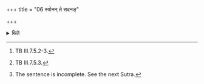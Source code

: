 +++
title = "06 स्योनन् ते सदनङ्"

+++

<details><summary>थिते</summary>

6. With syonaṁ te sadanaṁ karomi...[^1] having spread ghee in the pan, with ārdraḥ prathasnuḥ...[^2] having taken down the sacrificial bread (from the potsherds), without allowing it be turned up and down,[^3]  


[^1]: TB III.7.5.2-3.  

[^2]: TB III.7.5.3.  

[^3]: The sentence is incomplete. See the next Sutra.
</details>
